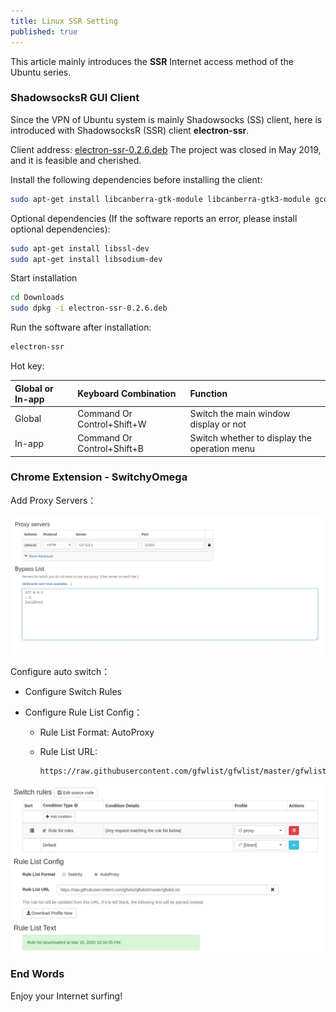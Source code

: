 ```yaml
---
title: Linux SSR Setting
published: true
---
```


This article mainly introduces the **SSR** Internet access method of the Ubuntu series.

### ShadowsocksR GUI Client

Since the VPN of Ubuntu system is mainly Shadowsocks (SS) client, here is introduced with ShadowsocksR (SSR) client **electron-ssr**.

Client address: [electron-ssr-0.2.6.deb](https://github.com/qingshuisiyuan/electron-ssr-backup/releases/download/v0.2.6/electron-ssr-0.2.6.deb) The project was closed in May 2019, and it is feasible and cherished.

Install the following dependencies before installing the client:

```bash
sudo apt-get install libcanberra-gtk-module libcanberra-gtk3-module gconf2 gconf-service libappindicator1
```

Optional dependencies (If the software reports an error, please install optional dependencies):

```bash
sudo apt-get install libssl-dev
sudo apt-get install libsodium-dev
```

Start installation

```bash
cd Downloads
sudo dpkg -i electron-ssr-0.2.6.deb
```

Run the software after installation:

```bash
electron-ssr
```

Hot key:

| Global or In-app  | Keyboard Combination                    | Function                |
|:-------------|:---------------------------|:--------------------|
| Global    | Command Or Control+Shift+W | Switch the main window display or not       |
| In-app  | Command Or Control+Shift+B | Switch whether to display the operation menu  |


### Chrome Extension - SwitchyOmega

Add Proxy Servers：

![proxy:](/images/20200329/sendpix0.jpg)

Configure auto switch：


*   Configure Switch Rules

*   Configure Rule List Config：

    *   Rule List Format:   AutoProxy
    *   Rule List URL:

        ```
        https://raw.githubusercontent.com/gfwlist/gfwlist/master/gfwlist.txt
        ```

![auto switch:](/images/20200329/sendpix1.jpg)

### End Words

Enjoy your Internet surfing!
